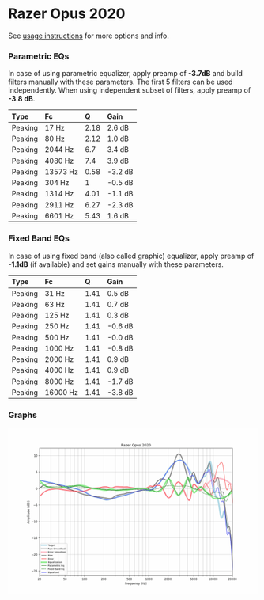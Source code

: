 # Razer Opus 2020
See [usage instructions](https://github.com/jaakkopasanen/AutoEq#usage) for more options and info.

### Parametric EQs
In case of using parametric equalizer, apply preamp of **-3.7dB** and build filters manually
with these parameters. The first 5 filters can be used independently.
When using independent subset of filters, apply preamp of **-3.8 dB**.

| Type    | Fc       |    Q | Gain    |
|:--------|:---------|:-----|:--------|
| Peaking | 17 Hz    | 2.18 | 2.6 dB  |
| Peaking | 80 Hz    | 2.12 | 1.0 dB  |
| Peaking | 2044 Hz  | 6.7  | 3.4 dB  |
| Peaking | 4080 Hz  | 7.4  | 3.9 dB  |
| Peaking | 13573 Hz | 0.58 | -3.2 dB |
| Peaking | 304 Hz   | 1    | -0.5 dB |
| Peaking | 1314 Hz  | 4.01 | -1.1 dB |
| Peaking | 2911 Hz  | 6.27 | -2.3 dB |
| Peaking | 6601 Hz  | 5.43 | 1.6 dB  |

### Fixed Band EQs
In case of using fixed band (also called graphic) equalizer, apply preamp of **-1.1dB**
(if available) and set gains manually with these parameters.

| Type    | Fc       |    Q | Gain    |
|:--------|:---------|:-----|:--------|
| Peaking | 31 Hz    | 1.41 | 0.5 dB  |
| Peaking | 63 Hz    | 1.41 | 0.7 dB  |
| Peaking | 125 Hz   | 1.41 | 0.3 dB  |
| Peaking | 250 Hz   | 1.41 | -0.6 dB |
| Peaking | 500 Hz   | 1.41 | -0.0 dB |
| Peaking | 1000 Hz  | 1.41 | -0.8 dB |
| Peaking | 2000 Hz  | 1.41 | 0.9 dB  |
| Peaking | 4000 Hz  | 1.41 | 0.9 dB  |
| Peaking | 8000 Hz  | 1.41 | -1.7 dB |
| Peaking | 16000 Hz | 1.41 | -3.8 dB |

### Graphs
![](./Razer%20Opus%202020.png)